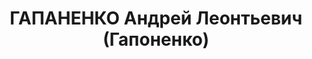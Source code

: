 ---
title: ГАПАНЕНКО Андрей Леонтьевич (Гапоненко)
description: 'Родился в 1880 г., Украина, Дмитриевский р-н, с. Галенка, украинец,
  образование начальное, б/п, счетный работник. Проживал: Томск.

  Арестован 10 сентября 1937 г.

  Приговорен: 4 июля 1938 г., обв.: право-троцк. орг-я.

  Приговор: расстрел Расстрелян 4 июля 1938 г. Реабилитирован в ноябре 1956 г.'
---